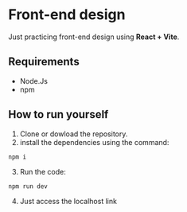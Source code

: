 # Front-end design

Just practicing front-end design using **React + Vite**.

## Requirements
- Node.Js
- npm

## How to run yourself

1. Clone or dowload the repository.
2. install the dependencies using the command:
```
npm i
```
3. Run the code:
```
npm run dev
```
4. Just access the localhost link